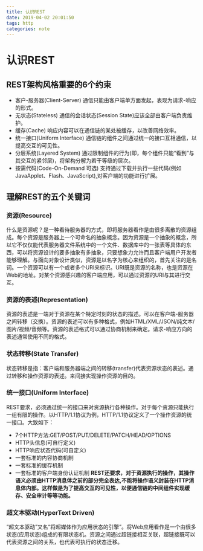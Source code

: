 ```yaml
---
title: 认识REST
date: 2019-04-02 20:01:50
tags: http
categories: note 
---
```

# 认识REST
## REST架构风格重要的6个约束
- 客户-服务器(Client-Server)
通信只能由客户端单方面发起，表现为请求-响应的形式。
- 无状态(Stateless)
通信的会话状态(Session State)应该全部由客户端负责维护。
- 缓存(Cache)
响应内容可以在通信链的某处被缓存，以改善网络效率。
- 统一接口(Uniform Interface)
通信链的组件之间通过统一的接口互相通信，以提高交互的可见性。
- 分层系统(Layered System)
通过限制组件的行为(即，每个组件只能“看到”与其交互的紧邻层)，将架构分解为若干等级的层次。
- 按需代码(Code-On-Demand 可选)
支持通过下载并执行一些代码(例如 JavaApplet、Flash、JavaScript),对客户端的功能进行扩展。

## 理解REST的五个关键词
### 资源(Resource)
什么是资源呢？是一种看待服务器的方式，即将服务器看作是由很多离散的资源组成。每个资源是服务器上一个可命名的抽象概念。因为资源是一个抽象的概念，所以它不仅仅能代表服务器文件系统中的一个文件、数据库中的一张表等具体的东西，可以将资源设计的要多抽象有多抽象，只要想象力允许而且客户端用户开发者能够理解。与面向对象设计类似，资源是以名字为核心来组织的，首先关注的是名词。一个资源可以有一个或者多个URI来标识。URI既是资源的名称，也是资源在Web的地址。对某个资源感兴趣的客户端应用，可以通过资源的URI与其进行交互。
### 资源的表述(Representation)
资源的表述是一端对于资源在某个特定时刻的状态的描述。可以在客户端-服务器之间转移（交换）。资源的表述可以有多种格式，例如HTML/XML/JSON/纯文本/图片/视频/音频等。资源的表述格式可以通过协商机制来确定。请求-响应方向的表述通常使用不同的格式。
### 状态转移(State Transfer)
状态转移是指：客户端和服务器端之间的转移(transfer)代表资源状态的表述。通过转移和操作资源的表述。来间接实现操作资源的目的。
### 统一接口(Uniform Interface)
REST要求，必须通过统一的接口来对资源执行各种操作。对于每个资源只能执行一组有限的操作。以HTTP/1.1协议为例，HTTP/1.1协议定义了一个操作资源的统一接口。大致如下：
- 7个HTTP方法:GET/POST/PUT/DELETE/PATCH/HEAD/OPTIONS
- HTTP头信息(可自行定义)
- HTTP响应状态代码(可自定义)
- 一套标准的内容协商机制
- 一套标准的缓存机制
- 一套标准的客户端身份认证机制
**REST还要求，对于资源执行的操作，其操作语义必须由HTTP消息体之前的部分完全表达,不能将操作语义封装在HTTP消息体内部。这样做是为了提高交互的可见性，以便通信链的中间组件实现缓存、安全审计等等功能。**
### 超文本驱动(HyperText Driven)
“超文本驱动”又名“将超媒体作为应用状态的引擎”。将Web应用看作是一个由很多状态(应用状态)组成的有限状态机。资源之间通过超链接相互关联，超链接既可以代表资源之间的关系，也代表可执行的状态迁移。

